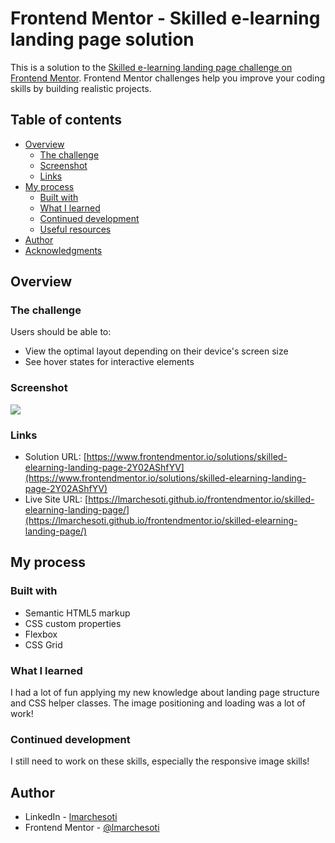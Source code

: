 # Frontend Mentor - Skilled e-learning landing page solution

This is a solution to the [Skilled e-learning landing page challenge on Frontend Mentor](https://www.frontendmentor.io/challenges/skilled-elearning-landing-page-S1ObDrZ8q). Frontend Mentor challenges help you improve your coding skills by building realistic projects.

## Table of contents

- [Overview](#overview)
  - [The challenge](#the-challenge)
  - [Screenshot](#screenshot)
  - [Links](#links)
- [My process](#my-process)
  - [Built with](#built-with)
  - [What I learned](#what-i-learned)
  - [Continued development](#continued-development)
  - [Useful resources](#useful-resources)
- [Author](#author)
- [Acknowledgments](#acknowledgments)

## Overview

### The challenge

Users should be able to:

- View the optimal layout depending on their device's screen size
- See hover states for interactive elements

### Screenshot

![](./screenshot.jpg)

### Links

- Solution URL: [https://www.frontendmentor.io/solutions/skilled-elearning-landing-page-2Y02AShfYV](https://www.frontendmentor.io/solutions/skilled-elearning-landing-page-2Y02AShfYV)
- Live Site URL: [https://lmarchesoti.github.io/frontendmentor.io/skilled-elearning-landing-page/](https://lmarchesoti.github.io/frontendmentor.io/skilled-elearning-landing-page/)

## My process

### Built with

- Semantic HTML5 markup
- CSS custom properties
- Flexbox
- CSS Grid

### What I learned

I had a lot of fun applying my new knowledge about landing page structure and CSS helper classes.
The image positioning and loading was a lot of work!

### Continued development

I still need to work on these skills, especially the responsive image skills!

## Author

- LinkedIn - [lmarchesoti](https://www.linkedin.com/in/lmarchesoti/)
- Frontend Mentor - [@lmarchesoti](https://www.frontendmentor.io/profile/lmarchesoti)
